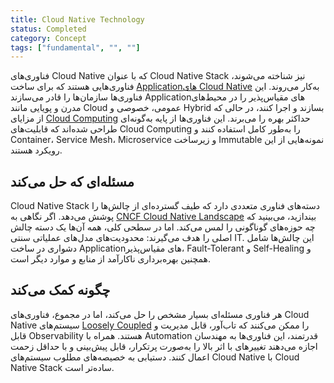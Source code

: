 ```yaml
---
title: Cloud Native Technology
status: Completed
category: Concept
tags: ["fundamental", "", ""]
---
```


فناوری‌های Cloud Native که با عنوان Cloud Native Stack نیز شناخته می‌شوند، فناوری‌هایی هستند که برای ساخت [Applicationهای Cloud Native](/cloud-native-apps/) به‌کار می‌روند. این فناوری‌ها سازمان‌ها را قادر می‌سازند Applicationهای مقیاس‌پذیر را در محیط‌های مدرن و پویایی مانند Cloud عمومی، خصوصی و Hybrid بسازند و اجرا کنند، در حالی که از مزایای [Cloud Computing](/cloud-computing/) حداکثر بهره را می‌برند. این فناوری‌ها از پایه به‌گونه‌ای طراحی شده‌اند که قابلیت‌های Cloud Computing را به‌طور کامل استفاده کنند و Container، Service Mesh، Microservice و زیرساخت Immutable نمونه‌هایی از این رویکرد هستند.

## مسئله‌ای که حل می‌کند

Cloud Native Stack دسته‌های فناوری متعددی دارد که طیف گسترده‌ای از چالش‌ها را پوشش می‌دهد. اگر نگاهی به [CNCF Cloud Native Landscape](https://landscape.cncf.io/) بیندازید، می‌بینید که چه حوزه‌های گوناگونی را لمس می‌کند. اما در سطحی کلی، همه آن‌ها یک دسته چالش اصلی را هدف می‌گیرند: محدودیت‌های مدل‌های عملیاتی سنتی IT. این چالش‌ها شامل دشواری در ساخت Applicationهای مقیاس‌پذیر، Fault-Tolerant و Self-Healing و همچنین بهره‌برداری ناکارآمد از منابع و موارد دیگر است.

## چگونه کمک می‌کند

هر فناوری مسئله‌ای بسیار مشخص را حل می‌کند، اما در مجموع، فناوری‌های Cloud Native سیستم‌های [Loosely Coupled](/loosely-coupled-architecture/) را ممکن می‌کنند که تاب‌آور، قابل مدیریت و قابل Observability هستند. همراه با Automation قدرتمند، این فناوری‌ها به مهندسان اجازه می‌دهند تغییرهای با اثر بالا را به‌صورت پرتکرار، قابل پیش‌بینی و با حداقل زحمت اعمال کنند. دستیابی به خصیصه‌های مطلوب سیستم‌های Cloud Native با Cloud Native Stack ساده‌تر است.
